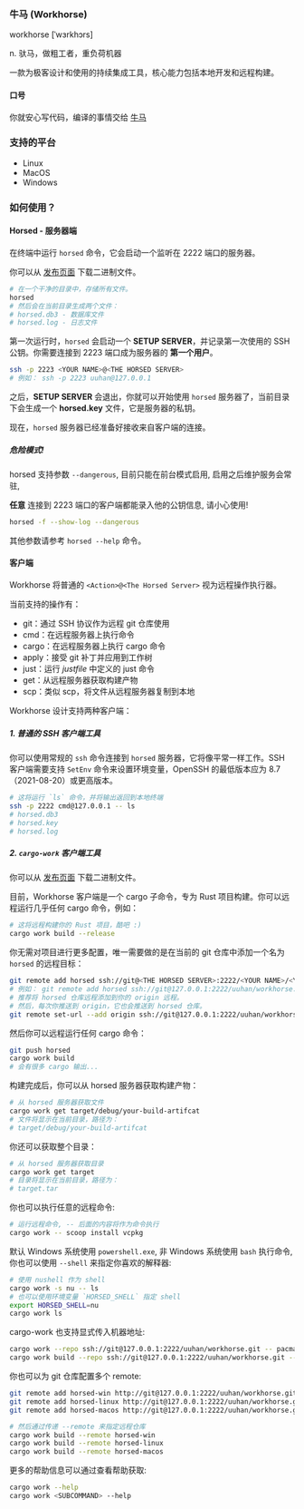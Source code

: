 ### 牛马 (Workhorse)

workhorse [ˈwɜrkhɔrs]

n. 驮马，做粗工者，重负荷机器

一款为极客设计和使用的持续集成工具，核心能力包括本地开发和远程构建。

#### 口号

你就安心写代码，编译的事情交给 [牛马](https://github.com/uuhan/workhorse/)

### 支持的平台

- Linux
- MacOS
- Windows

### 如何使用？

#### Horsed - 服务器端

在终端中运行 `horsed` 命令，它会启动一个监听在 2222 端口的服务器。

你可以从 [发布页面](https://github.com/uuhan/workhorse/releases) 下载二进制文件。

```bash
# 在一个干净的目录中，存储所有文件。
horsed
# 然后会在当前目录生成两个文件：
# horsed.db3 - 数据库文件
# horsed.log - 日志文件
```

第一次运行时，`horsed` 会启动一个 **SETUP SERVER**，并记录第一次使用的 SSH 公钥。你需要连接到 2223 端口成为服务器的 **第一个用户**。

```bash
ssh -p 2223 <YOUR NAME>@<THE HORSED SERVER>
# 例如： ssh -p 2223 uuhan@127.0.0.1
```

之后，**SETUP SERVER** 会退出，你就可以开始使用 `horsed` 服务器了，当前目录下会生成一个 **horsed.key** 文件，它是服务器的私钥。

现在，`horsed` 服务器已经准备好接收来自客户端的连接。

##### 危险模式!

horsed 支持参数 `--dangerous`, 目前只能在前台模式启用, 启用之后维护服务会常驻,

**任意** 连接到 2223 端口的客户端都能录入他的公钥信息, 请小心使用!

```bash
horsed -f --show-log --dangerous
```

其他参数请参考 `horsed --help` 命令。

#### 客户端

Workhorse 将普通的 `<Action>@<The Horsed Server>` 视为远程操作执行器。

当前支持的操作有：

- git：通过 SSH 协议作为远程 git 仓库使用
- cmd：在远程服务器上执行命令
- cargo：在远程服务器上执行 cargo 命令
- apply：接受 git 补丁并应用到工作树
- just：运行 _justfile_ 中定义的 just 命令
- get：从远程服务器获取构建产物
- scp：类似 scp，将文件从远程服务器复制到本地

Workhorse 设计支持两种客户端：

##### 1. 普通的 SSH 客户端工具

你可以使用常规的 `ssh` 命令连接到 `horsed` 服务器，它将像平常一样工作。SSH 客户端需要支持 `SetEnv` 命令来设置环境变量，OpenSSH 的最低版本应为 8.7（2021-08-20）或更高版本。

```bash
# 这将运行 `ls` 命令，并将输出返回到本地终端
ssh -p 2222 cmd@127.0.0.1 -- ls
# horsed.db3
# horsed.key
# horsed.log
```

##### 2. `cargo-work` 客户端工具

你可以从 [发布页面](https://github.com/uuhan/workhorse/releases) 下载二进制文件。

目前，Workhorse 客户端是一个 cargo 子命令，专为 Rust 项目构建。你可以远程运行几乎任何 cargo 命令，例如：

```bash
# 这将远程构建你的 Rust 项目，酷吧 :)
cargo work build --release
```

你无需对项目进行更多配置，唯一需要做的是在当前的 git 仓库中添加一个名为 `horsed` 的远程目标：

```bash
git remote add horsed ssh://git@<THE HORSED SERVER>:2222/<YOUR NAME>/<YOUR REPO NAME>.git
# 例如： git remote add horsed ssh://git@127.0.0.1:2222/uuhan/workhorse.git
# 推荐将 horsed 仓库远程添加到你的 origin 远程。
# 然后，每次你推送到 origin，它也会推送到 horsed 仓库。
git remote set-url --add origin ssh://git@127.0.0.1:2222/uuhan/workhorse.git
```

然后你可以远程运行任何 cargo 命令：

```bash
git push horsed
cargo work build
# 会有很多 cargo 输出...
```

构建完成后，你可以从 horsed 服务器获取构建产物：

```bash
# 从 horsed 服务器获取文件
cargo work get target/debug/your-build-artifcat
# 文件将显示在当前目录，路径为：
# target/debug/your-build-artifcat
```

你还可以获取整个目录：

```bash
# 从 horsed 服务器获取目录
cargo work get target
# 目录将显示在当前目录，路径为：
# target.tar
```

你也可以执行任意的远程命令:

```bash
# 运行远程命令, -- 后面的内容将作为命令执行
cargo work -- scoop install vcpkg
```

默认 Windows 系统使用 `powershell.exe`, 非 Windows 系统使用 `bash` 执行命令,
你也可以使用 `--shell` 来指定你喜欢的解释器:

```bash
# 使用 nushell 作为 shell
cargo work -s nu -- ls
# 也可以使用环境变量 `HORSED_SHELL` 指定 shell
export HORSED_SHELL=nu
cargo work ls
```

cargo-work 也支持显式传入机器地址:

```bash
cargo work --repo ssh://git@127.0.0.1:2222/uuhan/workhorse.git -- pacman install zig
cargo work build --repo ssh://git@127.0.0.1:2222/uuhan/workhorse.git --release
```

你也可以为 git 仓库配置多个 remote:

```bash
git remote add horsed-win http://git@127.0.0.1:2222/uuhan/workhorse.git
git remote add horsed-linux http://git@127.0.0.1:2222/uuhan/workhorse.git
git remote add horsed-macos http://git@127.0.0.1:2222/uuhan/workhorse.git

# 然后通过传递 --remote 来指定远程仓库
cargo work build --remote horsed-win
cargo work build --remote horsed-linux
cargo work build --remote horsed-macos
```

更多的帮助信息可以通过查看帮助获取:

```bash
cargo work --help
cargo work <SUBCOMMAND> --help
```
